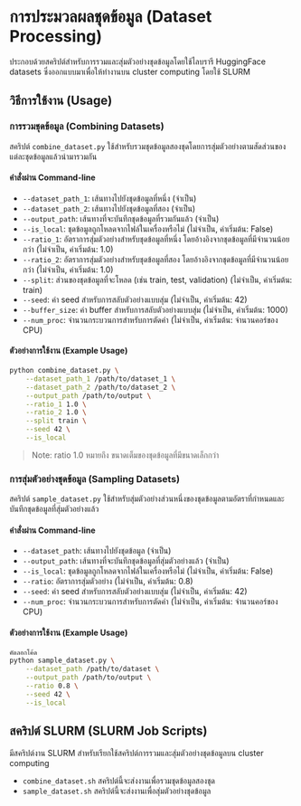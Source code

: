 # การประมวลผลชุดข้อมูล (Dataset Processing)
ประกอบด้วยสคริปต์สำหรับการรวมและสุ่มตัวอย่างชุดข้อมูลโดยใช้ไลบรารี HuggingFace datasets ซึ่งออกแบบมาเพื่อให้ทำงานบน cluster computing โดยใช้ SLURM

## วิธีการใช้งาน (Usage)
### การรวมชุดข้อมูล (Combining Datasets)
สคริปต์ `combine_dataset.py` ใช้สำหรับรวมชุดข้อมูลสองชุดโดยการสุ่มตัวอย่างตามสัดส่วนของแต่ละชุดข้อมูลแล้วนำมารวมกัน

#### คำสั่งผ่าน Command-line
- `--dataset_path_1`: เส้นทางไปยังชุดข้อมูลที่หนึ่ง (จำเป็น)
- `--dataset_path_2`: เส้นทางไปยังชุดข้อมูลที่สอง (จำเป็น)
- `--output_path`: เส้นทางที่จะบันทึกชุดข้อมูลที่รวมกันแล้ว (จำเป็น)
- `--is_local`: ชุดข้อมูลถูกโหลดจากไฟล์ในเครื่องหรือไม่ (ไม่จำเป็น, ค่าเริ่มต้น: False)
- `--ratio_1`: อัตราการสุ่มตัวอย่างสำหรับชุดข้อมูลที่หนึ่ง โดยอ้างอิงจากชุดข้อมูลที่มีจำนวนน้อยกว่า (ไม่จำเป็น, ค่าเริ่มต้น: 1.0)
- `--ratio_2`: อัตราการสุ่มตัวอย่างสำหรับชุดข้อมูลที่สอง โดยอ้างอิงจากชุดข้อมูลที่มีจำนวนน้อยกว่า (ไม่จำเป็น, ค่าเริ่มต้น: 1.0)
- `--split`: ส่วนของชุดข้อมูลที่จะโหลด (เช่น train, test, validation) (ไม่จำเป็น, ค่าเริ่มต้น: train)
- `--seed`: ค่า seed สำหรับการสลับตัวอย่างแบบสุ่ม (ไม่จำเป็น, ค่าเริ่มต้น: 42)
- `--buffer_size`: ค่า buffer สำหรับการสลับตัวอย่างแบบสุ่ม (ไม่จำเป็น, ค่าเริ่มต้น: 1000)
- `--num_proc`: จำนวนกระบวนการสำหรับการตัดคำ (ไม่จำเป็น, ค่าเริ่มต้น: จำนวนคอร์ของ CPU)

#### ตัวอย่างการใช้งาน (Example Usage)
```bash
python combine_dataset.py \
    --dataset_path_1 /path/to/dataset_1 \
    --dataset_path_2 /path/to/dataset_2 \
    --output_path /path/to/output \
    --ratio_1 1.0 \
    --ratio_2 1.0 \
    --split train \
    --seed 42 \
    --is_local
```
> Note: ratio 1.0 หมายถึง ขนาดเต็มของชุดข้อมูลที่มีขนาดเล็กกว่า


### การสุ่มตัวอย่างชุดข้อมูล (Sampling Datasets)
สคริปต์ `sample_dataset.py` ใช้สำหรับสุ่มตัวอย่างส่วนหนึ่งของชุดข้อมูลตามอัตราที่กำหนดและบันทึกชุดข้อมูลที่สุ่มตัวอย่างแล้ว

#### คำสั่งผ่าน Command-line
- `--dataset_path`: เส้นทางไปยังชุดข้อมูล (จำเป็น)
- `--output_path`: เส้นทางที่จะบันทึกชุดข้อมูลที่สุ่มตัวอย่างแล้ว (จำเป็น)
- `--is_local`: ชุดข้อมูลถูกโหลดจากไฟล์ในเครื่องหรือไม่ (ไม่จำเป็น, ค่าเริ่มต้น: False)
- `--ratio`: อัตราการสุ่มตัวอย่าง (ไม่จำเป็น, ค่าเริ่มต้น: 0.8)
- `--seed`: ค่า seed สำหรับการสลับตัวอย่างแบบสุ่ม (ไม่จำเป็น, ค่าเริ่มต้น: 42)
- `--num_proc`: จำนวนกระบวนการสำหรับการตัดคำ (ไม่จำเป็น, ค่าเริ่มต้น: จำนวนคอร์ของ CPU)

#### ตัวอย่างการใช้งาน (Example Usage)
```bash
คัดลอกโค้ด
python sample_dataset.py \
    --dataset_path /path/to/dataset \
    --output_path /path/to/output \
    --ratio 0.8 \
    --seed 42 \
    --is_local
```

## สคริปต์ SLURM (SLURM Job Scripts)
มีสคริปต์งาน SLURM สำหรับเรียกใช้สคริปต์การรวมและสุ่มตัวอย่างชุดข้อมูลบน cluster computing
- `combine_dataset.sh` สคริปต์นี้จะส่งงานเพื่อรวมชุดข้อมูลสองชุด
- `sample_dataset.sh` สคริปต์นี้จะส่งงานเพื่อสุ่มตัวอย่างชุดข้อมูล
